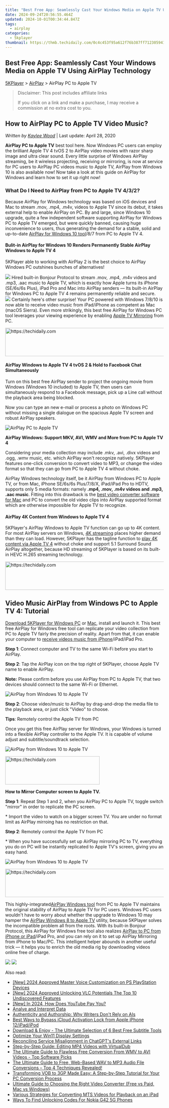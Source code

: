 ```yaml
---
title: "Best Free App: Seamlessly Cast Your Windows Media on Apple TV Using AirPlay Technology"
date: 2024-09-24T20:56:55.464Z
updated: 2024-10-01T00:34:44.847Z
tags:
  - airplay
categories:
  - 5kplayer
thumbnail: https://thmb.techidaily.com/0c4c453f95a612f76b387ff712305941e5398ae6df028882ef27bbdd6859fdde.jpg
---
```


## Best Free App: Seamlessly Cast Your Windows Media on Apple TV Using AirPlay Technology

[5KPlayer](https://tools.techidaily.com/5kplayer/products/) \> [AirPlay](https://tools.techidaily.com/5kplayer/airplay/) \> AirPlay PC to Apple TV

>  Disclaimer: This post includes affiliate links
>
>  If you click on a link and make a purchase, I may receive a commission at no extra cost to you.
>

## How to AirPlay PC to Apple TV Video Music?

 _Written by [Kaylee Wood](https://www.quora.com/profile/Amanda-Hu-21)_ | Last update: April 28, 2020

**AirPlay PC to Apple TV** best tool here. Now Windows PC users can employ the brilliant Apple TV 4 tvOS 2 to AirPlay video movies with razor sharp image and ultra clear sound. Every little surprise of Windows AirPlay streaming, be it wireless projecting, receiving or mirroring, is now at service for PC users to AirPlay PC videos music to Apple TV, AirPlay from Windows 10 is also available now! Now take a look at this guide on AirPlay for Windows and learn how to set it up right now!

### What Do I Need to AirPlay from PC to Apple TV 4/3/2?

Because AirPlay for Windows technology was based on iOS devices and Mac to stream .mov, .mp4, .m4v, videos to Apple TV since its debut, it takes external help to enable AirPlay on PC. By and large, since Windows 10 upgrade, quite a few independent software supporting AirPlay for Windows PC to Apple TV emerged, but were quickly banned, causing huge inconvenience to users, thus generating the demand for a stable, solid and up-to-date [AirPlay for Windows 10 tool](https://tools.techidaily.com/5kplayer/airplay/)/8/7 from PC to Apple TV 4.

#### **Bulit-in AirPlay for Windows 10 Renders Permanently Stable AirPlay Windows to Apple TV 4**

5KPlayer able to working with AirPlay 2 is the best choice to AirPlay Windows PC outshines bunches of alternatives!

![](https://www.5kplayer.com/airplay/../software/new-img/c1.png) Hired built-in Bonjour Protocol to stream .mov, .mp4, .m4v videos and .mp3, .aac music to Apple TV, which is exactly how Apple turns its iPhone (SE/6s/6s Plus), iPad Pro and Mac into AirPlay senders — Its built-in AirPlay for Windows PC to Apple TV 4 remains permanently reliable and secure.  
![](https://www.5kplayer.com/airplay/../software/new-img/c1.png) Certainly here's other surprise! Your PC powered with Windows 7/8/10 is now able to receive video music from iPad/iPhone as competent as Mac (macOS Sierra). Even more strikingly, this best free AirPlay for Windows PC tool leverages your viewing experience by enabling [Apple TV Mirroring](https://tools.techidaily.com/5kplayer/airplay/) from PC.

<!-- affiliate ads begin -->
<a href="https://appsumo.8odi.net/c/5597632/2082532/7443" target="_top" id="2082532">
  <img src="//a.impactradius-go.com/display-ad/7443-2082532" border="0" alt="https://techidaily.com" width="728" height="90"/>
</a>
<img height="0" width="0" src="https://appsumo.8odi.net/i/5597632/2082532/7443" style="position:absolute;visibility:hidden;" border="0" />
<!-- affiliate ads end -->

#### **AirPlay Windows to Apple TV 4 tvOS 2 & Hold to Facebook Chat Simultaneously**

Turn on this best free AirPlay sender to project the ongoing movie from Windows (Windows 10 included) to Apple TV, then users can simultaneously respond to a Facebook message, pick up a Line call without the playback area being blocked.

Now you can type an new e-mail or process a photo on Windows PC without missing a single dialogue on the spacious Apple TV screen and robust AirPlay speakers[](https://tools.techidaily.com/5kplayer/airplay/).

![AirPlay PC to Apple TV](https://www.5kplayer.com/airplay/img/airplay-pc-to-apple-tv-1.png) 

**AirPlay Windows: Support MKV, AVI, WMV and More from PC to Apple TV 4** 

Considering your media collection may include .mkv, .avi, .divx videos and .ogg, .wmv music, etc. which AirPlay won't recognize natively. 5KPlayer features one-click conversion to convert video to MP3, or change the video format so that they can go from PC to Apple TV 4 without choke.

 AirPlay Windows technology itself, be it AirPlay from Windows PC to Apple TV, or from Mac, iPhone SE/6s/6s Plus/7/8/X, iPad/iPad Pro to HDTV, supports only 5 media formats: namely **.mp4, .mov, .m4v videos and .mp3, .aac music**. Fitting into this drawback is the [best video converter software for Mac](https://tools.techidaily.com/5kplayer/products/) and PC to convert the old video clips into AirPlay supported format which are otherwise impossible for Apple TV to recognize.

#### **AirPlay 4K Content from Windows to Apple TV 4**

5KPlayer's AirPlay Windows to Apple TV function can go up to 4K content. For most AirPlay servers on Windows, [4K streaming](https://tools.techidaily.com/5kplayer/airplay/) places higher demand than they can load. However, 5KPlayer has the tagline function to [play 4K content via Apple TV 4](https://tools.techidaily.com/5kplayer/airplay/) without choke and support 5.1 Surround Sound AirPlay altogether, because HD streaming of 5KPlayer is based on its built-in HEVC H.265 streaming technology. 

<!-- affiliate ads begin -->
<a href="https://appsumo.8odi.net/c/5597632/2043603/7443" target="_top" id="2043603">
  <img src="//a.impactradius-go.com/display-ad/7443-2043603" border="0" alt="https://techidaily.com" width="728" height="90"/>
</a>
<img height="0" width="0" src="https://appsumo.8odi.net/i/5597632/2043603/7443" style="position:absolute;visibility:hidden;" border="0" />
<!-- affiliate ads end -->

## Video Music AirPlay from Windows PC to Apple TV 4: Tutorial

[Download 5KPlayer for Windows PC](https://tools.techidaily.com/5kplayer/products/) or [Mac](https://tools.techidaily.com/5kplayer/products/), install and launch it. This best free AirPlay for Windows free tool can replicate your video collection from PC to Apple TV fairly the precision of reality. Apart from that, it can enable your computer to [receive videos music from iPhone](https://tools.techidaily.com/5kplayer/airplay/)/iPad/iPad Pro.

**Step 1**: Connect computer and TV to the same Wi-Fi before you start to AirPlay.

**Step 2**: Tap the AirPlay icon on the top right of 5KPlayer, choose Apple TV name to enable AirPlay.

**Note:** Please confirm before you use AirPlay from PC to Apple TV, that two devices should connect to the same Wi-Fi or Ethernet.

![AirPlay from Windows 10 to Apple TV](https://www.5kplayer.com/airplay/img/5k-airplay-xsy-airplay-with-win10-15021501.jpg) 

**Step 2**: Choose video/music to AirPlay by drag-and-drop the media file to the playback area, or just click "Video" to choose.

**Tips**: Remotely control the Apple TV from PC

Once you get this free AirPlay server for Windows, your Windows is turned into a flexible AirPlay controller to the Apple TV. It is capable of volume adjust and subtitle/soundtrack selection. 

![AirPlay from Windows 10 to Apple TV](https://www.5kplayer.com/airplay/img/5k-airplay-airplay-with-win10-xsy-15021502.jpg) 

<!-- affiliate ads begin -->
<a href="https://aligracehair.sjv.io/c/5597632/1938677/19272" target="_top" id="1938677">
  <img src="//a.impactradius-go.com/display-ad/19272-1938677" border="0" alt="https://techidaily.com" width="300" height="90"/>
</a>
<img height="0" width="0" src="https://aligracehair.sjv.io/i/5597632/1938677/19272" style="position:absolute;visibility:hidden;" border="0" />
<!-- affiliate ads end -->

**How to Mirror Computer screen to Apple TV.**

**Step 1**: Repeat Step 1 and 2, when you AirPlay PC to Apple TV, toggle switch "mirror" in order to replicate the PC screen.

\* Import the video to watch on a bigger screen TV. You are under no format limit as AirPlay mirroing has no restriction on that.

**Step 2**: Remotely control the Apple TV from PC 

\* When you have successfully set up AirPlay mirroring PC to TV, everything you do on PC will be instantly replicated to Apple TV's screen, giving you an easy hand.

![AirPlay from Windows 10 to Apple TV](https://www.5kplayer.com/airplay/img/airplay-mirroring-game.png) 

<!-- affiliate ads begin -->
<a href="https://appsumo.8odi.net/c/5597632/2130887/7443" target="_top" id="2130887">
  <img src="//a.impactradius-go.com/display-ad/7443-2130887" border="0" alt="https://techidaily.com" width="728" height="90"/>
</a>
<img height="0" width="0" src="https://appsumo.8odi.net/i/5597632/2130887/7443" style="position:absolute;visibility:hidden;" border="0" />
<!-- affiliate ads end -->

This highly-integrated[AirPlay Windows tool](https://tools.techidaily.com/5kplayer/airplay/) from PC to Apple TV maintains the original stability of AirPlay to Apple TV for PC users. Windows PC users wouldn't have to worry about whether the upgrade to Windows 10 may hamper the [AirPlay Windows 8 to Apple TV](https://tools.techidaily.com/5kplayer/airplay/) utility, because 5KPlayer solves the incompatible problem all from the roots. With its built-in Bonjour Protocol, this AirPlay for Windows free tool also realizes [AirPlay to PC from iPhone or iPad](https://tools.techidaily.com/5kplayer/airplay/)/iPad Pro, and you can rely on it to set up AirPlay Mirroring from iPhone to Mac/PC. This intelligent helper abounds in another useful trick — it helps you to enrich the old media rig by downloading videos online free of charge.

[![](https://www.5kplayer.com/airplay/../button/freedownwhitewin.png)](https://tools.techidaily.com/5kplayer/products/) [![](https://www.5kplayer.com/airplay/../button/freedownbackmac.png)](https://tools.techidaily.com/5kplayer/products/)

<ins class="adsbygoogle"
     style="display:block"
     data-ad-format="autorelaxed"
     data-ad-client="ca-pub-7571918770474297"
     data-ad-slot="1223367746"></ins>

<ins class="adsbygoogle"
     style="display:block"
     data-ad-client="ca-pub-7571918770474297"
     data-ad-slot="8358498916"
     data-ad-format="auto"
     data-full-width-responsive="true"></ins>

<span class="atpl-alsoreadstyle">Also read:</span>
<div><ul>
<li><a href="https://fox-blue.techidaily.com/new-2024-approved-master-voice-customization-on-ps-playstation-devices/"><u>[New] 2024 Approved Master Voice Customization on PS PlayStation Devices</u></a></li>
<li><a href="https://article-knowledge.techidaily.com/new-2024-approved-unlocking-vlc-potentials-the-top-10-undiscovered-features/"><u>[New] 2024 Approved Unlocking VLC Potentials The Top 10 Undiscovered Features</u></a></li>
<li><a href="https://youtube-zero.techidaily.com/n-2024-how-does-youtube-pay-you/"><u>[New] In 2024, How Does YouTube Pay You?</u></a></li>
<li><a href="https://buynow-info.techidaily.com/analye-and-interpret-data/"><u>Analye and Interpret Data</u></a></li>
<li><a href="https://tech-revival.techidaily.com/authenticity-and-authorship-why-writers-dont-rely-on-ais/"><u>Authenticity and Authorship: Why Writers Don't Rely on AIs</u></a></li>
<li><a href="https://activate-lock.techidaily.com/best-ways-to-bypass-icloud-activation-lock-from-apple-iphone-12ipadipod-by-drfone-ios/"><u>Best Ways to Bypass iCloud Activation Lock from Apple iPhone 12/iPad/iPod</u></a></li>
<li><a href="https://media-tips.techidaily.com/1723620217736-download-and-enjoy-the-ultimate-selection-of-6-best-free-subtitle-tools/"><u>Download & Enjoy - The Ultimate Selection of 6 Best Free Subtitle Tools</u></a></li>
<li><a href="https://network-issues.techidaily.com/optimize-your-win11-display-settings/"><u>Optimize Your Win11 Display Settings</u></a></li>
<li><a href="https://tech-savvy.techidaily.com/reconciling-service-misalignment-in-chatgpts-external-links/"><u>Reconciling Service Misalignment in ChatGPT's External Links</u></a></li>
<li><a href="https://media-tips.techidaily.com/step-by-step-guide-editing-mp4-videos-with-virtualdub/"><u>Step-by-Step Guide: Editing MP4 Videos with VirtualDub</u></a></li>
<li><a href="https://media-tips.techidaily.com/the-ultimate-guide-to-flawless-free-conversion-from-wmv-to-avi-videos-top-software-picks/"><u>The Ultimate Guide to Flawless Free Conversion From WMV to AVI Videos - Top Software Picks</u></a></li>
<li><a href="https://media-tips.techidaily.com/the-ultimate-guide-to-free-web-based-wav-to-mp3-audio-file-conversions-top-4-techniques-revealed/"><u>The Ultimate Guide to Free, Web-Based WAV to MP3 Audio File Conversions – Top 4 Techniques Revealed!</u></a></li>
<li><a href="https://media-tips.techidaily.com/transforming-vob-to-3gp-made-easy-a-step-by-step-tutorial-for-your-pc-conversion-process/"><u>Transforming VOB to 3GP Made Easy: A Step-by-Step Tutorial for Your PC Conversion Process</u></a></li>
<li><a href="https://media-tips.techidaily.com/ultimate-guide-to-choosing-the-right-video-converter-free-vs-paid-mac-vs-windows/"><u>Ultimate Guide to Choosing the Right Video Converter (Free vs Paid, Mac vs Windows)</u></a></li>
<li><a href="https://media-tips.techidaily.com/various-strategies-for-converting-mts-videos-for-playback-on-an-ipad/"><u>Various Strategies for Converting MTS Videos for Playback on an iPad</u></a></li>
<li><a href="https://sim-unlock.techidaily.com/ways-to-find-unlocking-codes-for-nokia-g42-5g-phones-by-drfone-android/"><u>Ways To Find Unlocking Codes For Nokia G42 5G Phones</u></a></li>
</ul></div>

